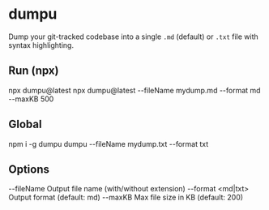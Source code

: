 # dumpu

Dump your git-tracked codebase into a single `.md` (default) or `.txt` file with syntax highlighting.

## Run (npx)
npx dumpu@latest
npx dumpu@latest --fileName mydump.md --format md --maxKB 500

## Global
npm i -g dumpu
dumpu --fileName mydump.txt --format txt

## Options
--fileName <name>   Output file name (with/without extension)
--format <md|txt>   Output format (default: md)
--maxKB <number>    Max file size in KB (default: 200)
